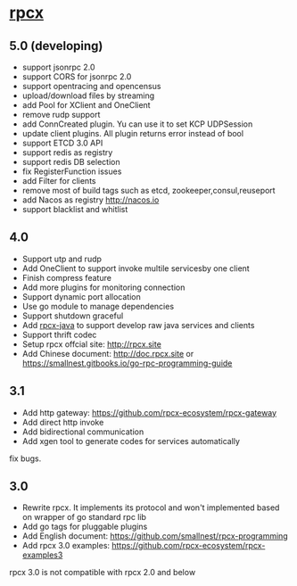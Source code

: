 # [rpcx](http://rpcx.site)

## 5.0 (developing)

- support jsonrpc 2.0
- support CORS for jsonrpc 2.0
- support opentracing and opencensus
- upload/download files by streaming
- add Pool for XClient and OneClient
- remove rudp support
- add ConnCreated plugin. Yu can use it to set KCP UDPSession
- update client plugins. All plugin returns error instead of bool
- support ETCD 3.0 API
- support redis as registry
- support redis DB selection
- fix RegisterFunction issues
- add Filter for clients
- remove most of build tags such as etcd, zookeeper,consul,reuseport
- add Nacos as registry http://nacos.io
- support blacklist and whitlist

## 4.0

- Support utp and rudp
- Add OneClient to support invoke multile servicesby one client
- Finish compress feature
- Add more plugins for monitoring connection
- Support dynamic port allocation
- Use go module to manage dependencies
- Support shutdown graceful
- Add [rpcx-java](https://github.com/smallnest/rpcx-java) to support develop raw java services and clients
- Support thrift codec 
- Setup rpcx offcial site: http://rpcx.site
- Add Chinese document: http://doc.rpcx.site or https://smallnest.gitbooks.io/go-rpc-programming-guide

## 3.1

- Add http gateway: https://github.com/rpcx-ecosystem/rpcx-gateway
- Add direct http invoke
- Add bidirectional communication 
- Add xgen tool to generate codes for services automatically


fix bugs.

## 3.0

- Rewrite rpcx. It implements its protocol and won't implemented based on wrapper of go standard rpc lib
- Add go tags for pluggable plugins
- Add English document: https://github.com/smallnest/rpcx-programming
- Add rpcx 3.0 examples: https://github.com/rpcx-ecosystem/rpcx-examples3

rpcx 3.0 is not compatible with rpcx 2.0 and below